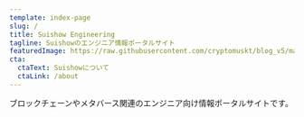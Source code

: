 ```yaml
---
template: index-page
slug: /
title: Suishow Engineering
tagline: Suishowのエンジニア情報ポータルサイト
featuredImage: https://raw.githubusercontent.com/cryptomuskt/blog_v5/master/src/images/tech.png
cta:
  ctaText: Suishowについて
  ctaLink: /about
---
```


ブロックチェーンやメタバース関連のエンジニア向け情報ポータルサイトです。

<!--   <img src="https://raw.githubusercontent.com/cryptomuskt/blog_v5/master/src/images/tech.png" alt="Follow @w3layouts" />
 -->
